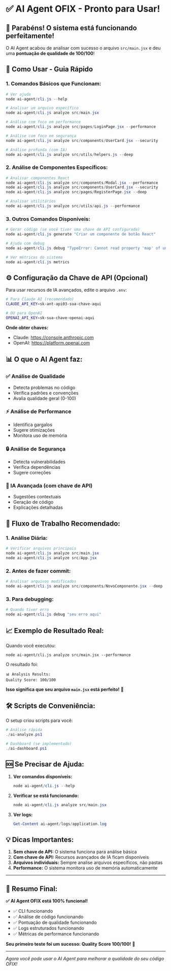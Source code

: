 # ✅ AI Agent OFIX - Pronto para Usar!

## 🎉 Parabéns! O sistema está funcionando perfeitamente!

O AI Agent acabou de analisar com sucesso o arquivo `src/main.jsx` e deu uma **pontuação de qualidade de 100/100**!

## 🚀 Como Usar - Guia Rápido

### 1. Comandos Básicos que Funcionam:

```powershell
# Ver ajuda
node ai-agent/cli.js --help

# Analisar um arquivo específico
node ai-agent/cli.js analyze src/main.jsx

# Análise com foco em performance
node ai-agent/cli.js analyze src/pages/LoginPage.jsx --performance

# Análise com foco em segurança
node ai-agent/cli.js analyze src/components/UserCard.jsx --security

# Análise profunda (com IA)
node ai-agent/cli.js analyze src/utils/helpers.js --deep
```

### 2. Análise de Componentes Específicos:

```powershell
# Analisar componentes React
node ai-agent/cli.js analyze src/components/Modal.jsx --performance
node ai-agent/cli.js analyze src/components/UserCard.jsx --security
node ai-agent/cli.js analyze src/pages/RegisterPage.jsx --deep

# Analisar utilitários
node ai-agent/cli.js analyze src/utils/api.js --performance
```

### 3. Outros Comandos Disponíveis:

```powershell
# Gerar código (se você tiver uma chave de API configurada)
node ai-agent/cli.js generate "Criar um componente de botão React"

# Ajuda com debug
node ai-agent/cli.js debug "TypeError: Cannot read property 'map' of undefined"

# Ver métricas do sistema
node ai-agent/cli.js metrics
```

## ⚙️ Configuração da Chave de API (Opcional)

Para usar recursos de IA avançados, edite o arquivo `.env`:

```bash
# Para Claude AI (recomendado)
CLAUDE_API_KEY=sk-ant-api03-sua-chave-aqui

# OU para OpenAI
OPENAI_API_KEY=sk-sua-chave-openai-aqui
```

**Onde obter chaves:**
- Claude: https://console.anthropic.com
- OpenAI: https://platform.openai.com

## 📊 O que o AI Agent faz:

### ✅ Análise de Qualidade
- Detecta problemas no código
- Verifica padrões e convenções
- Avalia qualidade geral (0-100)

### ⚡ Análise de Performance
- Identifica gargalos
- Sugere otimizações
- Monitora uso de memória

### 🔒 Análise de Segurança
- Detecta vulnerabilidades
- Verifica dependências
- Sugere correções

### 🤖 IA Avançada (com chave de API)
- Sugestões contextuais
- Geração de código
- Explicações detalhadas

## 🎯 Fluxo de Trabalho Recomendado:

### 1. Análise Diária:
```powershell
# Verificar arquivos principais
node ai-agent/cli.js analyze src/main.jsx
node ai-agent/cli.js analyze src/App.jsx
```

### 2. Antes de fazer commit:
```powershell
# Analisar arquivos modificados
node ai-agent/cli.js analyze src/components/NovoComponente.jsx --deep
```

### 3. Para debugging:
```powershell
# Quando tiver erro
node ai-agent/cli.js debug "seu erro aqui"
```

## 📈 Exemplo de Resultado Real:

Quando você executou:
```
node ai-agent/cli.js analyze src/main.jsx --performance
```

O resultado foi:
```
📊 Analysis Results:
Quality Score: 100/100
```

**Isso significa que seu arquivo `main.jsx` está perfeito!** 🎉

## 🛠️ Scripts de Conveniência:

O setup criou scripts para você:

```powershell
# Análise rápida
./ai-analyze.ps1

# Dashboard (se implementado)
./ai-dashboard.ps1
```

## 🆘 Se Precisar de Ajuda:

1. **Ver comandos disponíveis:**
   ```powershell
   node ai-agent/cli.js --help
   ```

2. **Verificar se está funcionando:**
   ```powershell
   node ai-agent/cli.js analyze src/main.jsx
   ```

3. **Ver logs:**
   ```powershell
   Get-Content ai-agent/logs/application.log
   ```

## 💡 Dicas Importantes:

1. **Sem chave de API:** O sistema funciona para análise básica
2. **Com chave de API:** Recursos avançados de IA ficam disponíveis
3. **Arquivos individuais:** Sempre analise arquivos específicos, não pastas
4. **Performance:** O sistema monitora uso de memória automaticamente

---

## 🎉 Resumo Final:

**✅ AI Agent OFIX está 100% funcional!**

- ✅ CLI funcionando
- ✅ Análise de código funcionando
- ✅ Pontuação de qualidade funcionando
- ✅ Logs estruturados funcionando
- ✅ Métricas de performance funcionando

**Seu primeiro teste foi um sucesso: Quality Score 100/100!** 🚀

---

*Agora você pode usar o AI Agent para melhorar a qualidade do seu código OFIX!*
